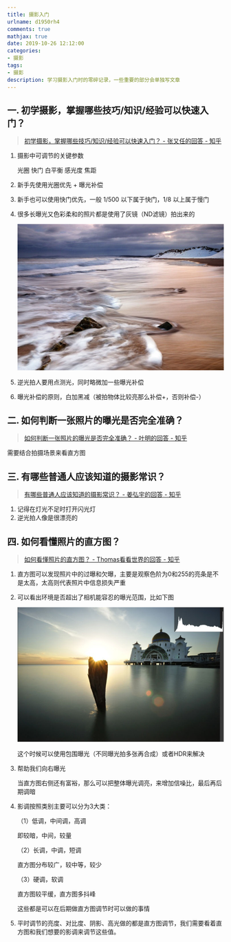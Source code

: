 ```yaml
---
title: 摄影入门
urlname: d1950rh4
comments: true
mathjax: true
date: 2019-10-26 12:12:00
categories:
- 摄影
tags:
- 摄影
description: 学习摄影入门时的零碎记录，一些重要的部分会单独写文章
---
```


## 一. 初学摄影，掌握哪些技巧/知识/经验可以快速入门？

> [初学摄影，掌握哪些技巧/知识/经验可以快速入门？ - 张又任的回答 - 知乎](https://www.zhihu.com/question/31925243/answer/53880183)

1. 摄影中可调节的关键参数

   光圈 快门 白平衡 感光度 焦距

2. 新手先使用光圈优先 + 曝光补偿

3. 新手也可以使用快门优先，一般 1/500 以下属于快门，1/8 以上属于慢门

4. 很多长曝光又色彩柔和的照片都是使用了灰镜（ND滤镜）拍出来的

   ![长曝光+灰镜](/images/摄影/入门/长曝光+灰镜.jpg)

5. 逆光拍人要用点测光，同时略微加一些曝光补偿

6. 曝光补偿的原则，白加黑减（被拍物体比较亮那么补偿+，否则补偿-）

## 二. 如何判断一张照片的曝光是否完全准确？

> [如何判断一张照片的曝光是否完全准确？ - 叶明的回答 - 知乎](https://www.zhihu.com/question/21214437/answer/17721719)

需要结合拍摄场景来看直方图

## 三. 有哪些普通人应该知道的摄影常识？

> [有哪些普通人应该知道的摄影常识？ - 姜弘宇的回答 - 知乎](https://www.zhihu.com/question/21384139/answer/18068460)

1. 记得在灯光不足时打开闪光灯
2. 逆光拍人像是很漂亮的

## 四. 如何看懂照片的直方图？

> [如何看懂照片的直方图？ - Thomas看看世界的回答 - 知乎](https://www.zhihu.com/question/20511799/answer/175939464)

1. 直方图可以发现照片中的过曝和欠曝，主要是观察色阶为0和255的亮条是不是太高，太高则代表照片中信息损失严重

2. 可以看出环境是否超出了相机能容忍的曝光范围，比如下图

   ![环境亮度反差超过宽容度](/images/摄影/入门/环境亮度反差超过宽容度.jpg)

   这个时候可以使用包围曝光（不同曝光拍多张再合成）或者HDR来解决

3. 帮助我们向右曝光

   当直方图右侧还有富裕，那么可以把整体曝光调亮，来增加信噪比，最后再后期调暗

4. 影调按照类别主要可以分为3大类：

   （1）低调，中间调，高调

   	即较暗，中间，较量

   （2）长调，中调，短调

   	直方图分布较广，较中等，较少

   （3）硬调，软调

   	直方图较平缓，直方图多抖峰

   这些都是可以在后期做直方图调节时可以做的事情

5. 平时调节的亮度、对比度、阴影、高光做的都是直方图调节，我们需要看着直方图和我们想要的影调来调节这些值。